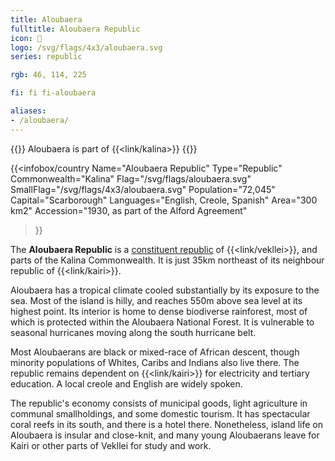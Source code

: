 ```yaml
---
title: Aloubaera
fulltitle: Aloubaera Republic
icon: 🌲
logo: /svg/flags/4x3/aloubaera.svg
series: republic

rgb: 46, 114, 225

fi: fi fi-aloubaera

aliases:
- /aloubaera/
---
```

{{<note series>}}
 Aloubaera is part of {{<link/kalina>}}
{{</note>}}

{{<infobox/country
	 Name="Aloubaera Republic"
	 Type="Republic"
	 Commonwealth="Kalina"
	 Flag="/svg/flags/aloubaera.svg"
	 SmallFlag="/svg/flags/4x3/aloubaera.svg"
	 Population="72,045"
	 Capital="Scarborough"
	 Languages="English, Creole, Spanish"
	 Area="300 km2"
	 Accession="1930, as part of the Alford Agreement"
 >}}

The <span class="fi fi-aloubaera"></span> **Aloubaera Republic** is a [constituent republic](/republics/) of {{<link/vekllei>}}, and parts of the Kalina Commonwealth. It is just 35km northeast of its neighbour republic of {{<link/kairi>}}.

Aloubaera has a tropical climate cooled substantially by its exposure to the sea. Most of the island is hilly, and reaches 550m above sea level at its highest point. Its interior is home to dense biodiverse rainforest, most of which is protected within the Aloubaera National Forest. It is vulnerable to seasonal hurricanes moving along the south hurricane belt.

Most Aloubaerans are black or mixed-race of African descent, though minority populations of Whites, Caribs and Indians also live there. The republic remains dependent on {{<link/kairi>}} for electricity and tertiary education. A local creole and English are widely spoken.

The republic's economy consists of municipal goods, light agriculture in communal smallholdings, and some domestic tourism. It has spectacular coral reefs in its south, and there is a hotel there. Nonetheless, island life on Aloubaera is insular and close-knit, and many young Aloubaerans leave for Kairi or other parts of Vekllei for study and work.

